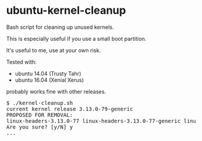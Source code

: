 # ubuntu-kernel-cleanup
Bash script for cleaning up unused kernels.

This is especially useful if you use a small boot partition.

It's useful to me, use at your own risk.

Tested with:
- ubuntu 14.04 (Trusty Tahr)
- ubuntu 16.04 (Xenial Xerus)

probably works fine with other releases.

<pre>
$ ./kernel-cleanup.sh 
current kernel release 3.13.0-79-generic
PROPOSED FOR REMOVAL:
linux-headers-3.13.0-77 linux-headers-3.13.0-77-generic linux-image-3.13.0-77-generic linux-image-extra-3.13.0-77-generic
Are you sure? [y/N] y
...
</pre>

